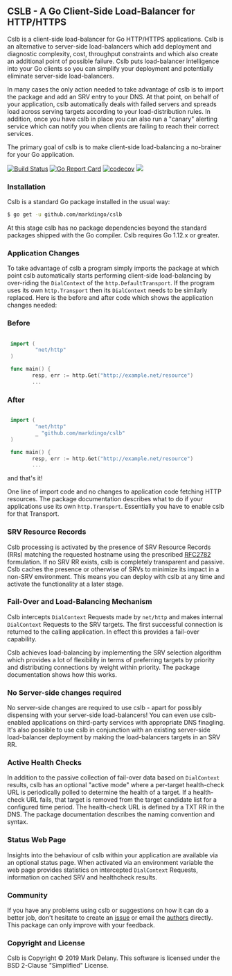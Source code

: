 ## CSLB - A Go Client-Side Load-Balancer for HTTP/HTTPS

Cslb is a client-side load-balancer for Go HTTP/HTTPS applications. Cslb is an alternative to
server-side load-balancers which add deployment and diagnostic complexity, cost, throughput
constraints and which also create an additional point of possible failure. Cslb puts load-balancer
intelligence into your Go clients so you can simplify your deployment and potentially eliminate
server-side load-balancers.

In many cases the only action needed to take advantage of cslb is to import the package and add an
SRV entry to your DNS. At that point, on behalf of your application, cslb automatically deals with
failed servers and spreads load across serving targets according to your load-distribution rules. In
addition, once you have cslb in place you can also run a "canary" alerting service which can
notify you when clients are failing to reach their correct services.

The primary goal of cslb is to make client-side load-balancing a no-brainer for your Go application.

[![Build Status](https://travis-ci.org/markdingo/cslb.svg?branch=master)](https://travis-ci.org/markdingo/cslb)
[![Go Report Card](https://goreportcard.com/badge/github.com/markdingo/cslb)](https://goreportcard.com/report/github.com/markdingo/cslb)
[![codecov](https://codecov.io/gh/markdingo/cslb/branch/master/graph/badge.svg)](https://codecov.io/gh/markdingo/cslb)
[![](https://godoc.org/github.com/markdingo/cslb?status.svg)](https://godoc.org/github.com/markdingo/cslb)


### Installation

Cslb is a standard Go package installed in the usual way:

```sh
$ go get -u github.com/markdingo/cslb
```

At this stage cslb has no package dependencies beyond the standard packages shipped with the Go
compiler. Cslb requires Go 1.12.x or greater.

### Application Changes

To take advantage of cslb a program simply imports the package at which point cslb automatically
starts performing client-side load-balancing by over-riding the `DialContext` of the
`http.DefaultTransport`. If the program uses its own `http.Transport` then its `DialContext` needs to
be similarly replaced. Here is the before and after code which shows the application changes needed:

### Before

```go

 import (
         "net/http"
 )

 func main() {
        resp, err := http.Get("http://example.net/resource")
        ...
```

### After

```go

 import (
         "net/http"
         _ "github.com/markdingo/cslb"
 )

 func main() {
        resp, err := http.Get("http://example.net/resource")
        ...
```

and that's it!

One line of import code and no changes to application code fetching HTTP resources. The package
documentation describes what to do if your applications use its own `http.Transport`. Essentially
you have to enable cslb for that Transport.

### SRV Resource Records

Cslb processing is activated by the presence of SRV Resource Records (RRs) matching the requested
hostname using the prescribed [RFC2782](https://tools.ietf.org/rfc/rfc2782.txt) formulation. If no
SRV RR exists, cslb is completely transparent and passive. Cslb caches the presence or otherwise of
SRVs to minimize its impact in a non-SRV environment. This means you can deploy with cslb at any
time and activate the functionality at a later stage.

### Fail-Over and Load-Balancing Mechanism

Cslb intercepts `DialContext` Requests made by `net/http` and makes internal `DialContext` Requests
to the SRV targets. The first successful connection is returned to the calling application. In
effect this provides a fail-over capability.

Cslb achieves load-balancing by implementing the SRV selection algorithm which provides a lot of
flexibility in terms of preferring targets by priority and distributing connections by weight within
priority. The package documentation shows how this works.

### No Server-side changes required

No server-side changes are required to use cslb - apart for possibly dispensing with your
server-side load-balancers! You can even use cslb-enabled applications on third-party services with
appropriate DNS finagling. It's also possible to use cslb in conjunction with an existing
server-side load-balancer deployment by making the load-balancers targets in an SRV RR.

### Active Health Checks

In addition to the passive collection of fail-over data based on `DialContext` results, cslb has an
optional "active mode" where a per-target health-check URL is periodically polled to determine the
health of a target. If a health-check URL fails, that target is removed from the target candidate
list for a configured time period. The health-check URL is defined by a TXT RR in the DNS. The
package documentation describes the naming convention and syntax.

### Status Web Page

Insights into the behaviour of cslb within your application are available via an optional status
page. When activated via an environment variable the web page provides statistics on intercepted
`DialContext` Requests, information on cached SRV and healthcheck results.

### Community

If you have any problems using cslb or suggestions on how it can do a better job, don't hesitate to
create an [issue](https://github.com/markdingo/cslb/issues) or email the
[authors](https://github.com/markdingo/cslb/blob/master/AUTHORS) directly. This package can only
improve with your feedback.

### Copyright and License

Cslb is Copyright :copyright: 2019 Mark Delany. This software  is licensed under the BSD 2-Clause "Simplified" License.
